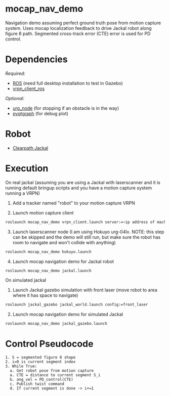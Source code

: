 # mocap_nav_demo

Navigation demo assuming perfect ground truth pose from motion capture system. Uses mocap localization feedback to drive Jackal robot along figure 8 path. Segmented cross-track error (CTE) error is used for PD control.

# Dependencies

*Required:*
* [ROS](http://wiki.ros.org/kinetic/Installation/Ubuntu) (need full desktop installation to test in Gazebo)
* [vrpn_client_ros](http://wiki.ros.org/vrpn_client_ros)

*Optional:*

* [urg_node](http://wiki.ros.org/urg_node) (for stopping if an obstacle is in the way)
* [pyqtgraph](http://www.pyqtgraph.org/) (for debug plot)

# Robot

* [Clearpath Jackal](https://www.clearpathrobotics.com/jackal-small-unmanned-ground-vehicle/)

# Execution

On real jackal (assuming you are using a Jackal with laserscanner and it is running default bringup scripts and you have a motion capture system running a VRPN)

1. Add a tracker named "robot" to your motion capture VRPN

2. Launch motion capture client
```bash
roslaunch mocap_nav_demo vrpn_client.launch server:=<ip address of machine running motion capture server>
```

3. Launch laserscanner node (I am using Hokuyo urg-04lx. NOTE: this step can be skipped and the demo will still run, but make sure the robot has room to navigate and won't collide with anything)
```bash
roslaunch mocap_nav_demo hokuyo.launch
```

4. Launch mocap navigation demo for Jackal robot
```bash
roslaunch mocap_nav_demo jackal.launch 
```

On simulated jackal

1. Launch Jackal gazebo simulation with front laser (move robot to area where it has space to navigate)
```bash
roslaunch jackal_gazebo jackal_world.launch config:=front_laser
```

2. Launch mocap navigation demo for simulated Jackal
```bash
roslaunch mocap_nav_demo jackal_gazebo.launch
```

# Control Pseudocode
  
    1. S = segmented figure 8 shape
    2. i=0 is current segment index
    3. While True:
      a. Get robot pose from motion capture
      a. CTE = distance to current segment S_i
      b. ang_vel = PD_control(CTE)
      c. Publish twist command 
      d. If current segment is done -> i+=1




